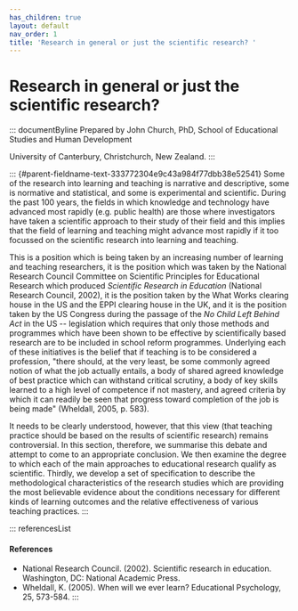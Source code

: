 ```yaml
---
has_children: true
layout: default
nav_order: 1
title: 'Research in general or just the scientific research? '
---
```

# Research in general or just the scientific research? 


::: documentByline
Prepared by John Church, PhD, School of Educational Studies and Human
Development

University of Canterbury, Christchurch, New Zealand.
:::

::: {#parent-fieldname-text-333772304e9c43a984f77dbb38e52541}
Some of the research into learning and teaching is narrative and
descriptive, some is normative and statistical, and some is experimental
and scientific. During the past 100 years, the fields in which knowledge
and technology have advanced most rapidly (e.g. public health) are those
where investigators have taken a scientific approach to their study of
their field and this implies that the field of learning and teaching
might advance most rapidly if it too focussed on the scientific research
into learning and teaching.

This is a position which is being taken by an increasing number of
learning and teaching researchers, it is the position which was taken by
the National Research Council Committee on Scientific Principles for
Educational Research which produced *Scientific Research in Education*
(National Research Council, 2002), it is the position taken by the What
Works clearing house in the US and the EPPI clearing house in the UK,
and it is the position taken by the US Congress during the passage of
the *No Child Left Behind* *Act* in the US -- legislation which requires
that only those methods and programmes which have been shown to be
effective by scientifically based research are to be included in school
reform programmes. Underlying each of these initiatives is the belief
that if teaching is to be considered a profession, "there should, at the
very least, be some commonly agreed notion of what the job actually
entails, a body of shared agreed knowledge of best practice which can
withstand critical scrutiny, a body of key skills learned to a high
level of competence if not mastery, and agreed criteria by which it can
readily be seen that progress toward completion of the job is being
made" (Wheldall, 2005, p. 583).

It needs to be clearly understood, however, that this view (that
teaching practice should be based on the results of scientific research)
remains controversial. In this section, therefore, we summarise this
debate and attempt to come to an appropriate conclusion. We then examine
the degree to which each of the main approaches to educational research
qualify as scientific. Thirdly, we develop a set of specification to
describe the methodological characteristics of the research studies
which are providing the most believable evidence about the conditions
necessary for different kinds of learning outcomes and the relative
effectiveness of various teaching practices.
:::

::: referencesList
#### References

-   National Research Council. (2002). Scientific research in education.
    Washington, DC: National Academic Press.
-   Wheldall, K. (2005). When will we ever learn? Educational
    Psychology, 25, 573-584.
:::
